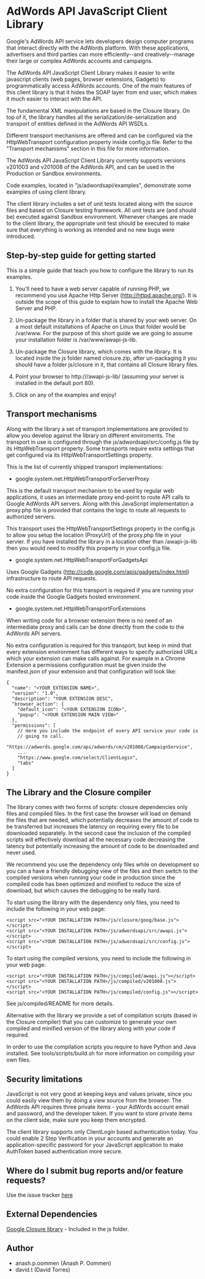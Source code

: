 # AdWords API JavaScript Client Library #

Google's AdWords API service lets developers design computer programs that
interact directly with the AdWords platform. With these applications,
advertisers and third parties can more efficiently--and creatively--manage
their large or complex AdWords accounts and campaigns.

The AdWords API JavaScript Client Library makes it easier to write javascript
clients (web pages, browser extensions, Gadgets) to programmatically access
AdWords accounts. One of the main features of this client library is that it
hides the SOAP layer from end user, which makes it much easier to interact
with the API.

The fundamental XML manipulations are based in the Closure library.
On top of it, the library handles all the serialization/de-serialization and
transport of entities defined in the AdWords API WSDLs.

Different transport mechanisms are offered and can be configured via the
HttpWebTransport configuration property inside config.js file. Refer to the
"Transport mechanisms" section in this file for more information.

The AdWords API JavaScript Client Library currently supports versions v201003
and v201008 of the AdWords API, and can be used in the Production or Sandbox
environments.

Code examples, located in "js/adwordsapi/examples", demonstrate some examples of
using client library.

The client library includes a set of unit tests located along with the source
files and based on Closure testing framework. All unit tests are (and should be)
executed against Sandbox environment. Whenever changes are made to the client
library, the appropriate unit test should be executed to make sure that
everything is working as intended and no new bugs were introduced.


## Step-by-step guide for getting started ##


This is a simple guide that teach you how to configure the library to run its
examples.

1) You'll need to have a web server capable of running PHP, we recommend you use Apache Http Server (http://httpd.apache.org/). It is outside the scope of this guide to explain how to install the Apache Web Server and PHP.

2) Un-package the library in a folder that is shared by your web server. On a most default installations of Apache on Linux that folder would be /var/www. For the purpose of this short guide we are going to assume your installation folder is /var/www/awapi-js-lib.

3) Un-package the Closure library, which comes with the library. It is located inside the js folder named closure.zip, after un-packaging it you should have a folder js/closure in it, that contains all Closure library files.

4) Point your browser to http://<your server address>/awapi-js-lib/ (assuming your server is installed in the default port 80).

5) Click on any of the examples and enjoy!


## Transport mechanisms ##

Along with the library a set of transport implementations are provided to allow you develop against the library on different enviroments. The transport in use is configured through the js/adwordsapi/src/config.js file by its HttpWebTransport property. Some transports require extra settings that get configured via its HttpWebTransportSettings property.

This is the list of currently shipped transport implementations:

  * google.system.net.HttpWebTransportForServerProxy

This is the default transport mechanism to be used by regular web applications,
it uses an intermediate proxy end-point to route API calls to Google AdWords API
servers. Along with this JavaScript implementation a proxy.php file is provided
that contains the logic to route all requests to authorized servers.

This transport uses the HttpWebTransportSettings property in the config.js to
allow you setup the location (ProxyUrl) of the proxy.php file in your servier.
If you have installed the library in a location other than /awapi-js-lib then
you would need to modify this property in your config.js file.

  * google.system.net.HttpWebTransportForGadgetsApi

Uses Google Gadgets (http://code.google.com/apis/gadgets/index.html)
infrastructure to route API requests.

No extra configuration for this transport is required if you are running your
code inside the Google Gadgets hosted environment.

  * google.system.net.HttpWebTransportForExtensions

When writing code for a browser extension there is no need of an intermediate
proxy and calls can be done directly from the code to the AdWords API servers.

No extra configuration is required for this transport, but keep in mind that
every extension environment has different ways to specify authorized URLs which
your extension can make calls against. For example in a Chrome Extension
a permissions configuration must be given inside the manifest.json of your
extension and that configuration will look like:

```
{
  "name": "<YOUR EXTENSION NAME>",
  "version": "1.0",
  "description": "YOUR EXTENSION DESC",
  "browser_action": {
    "default_icon": "<YOUR EXTENSION ICON>",
    "popup": "<YOUR EXTENSION MAIN VIEW>"
  },
  "permissions": [
    // Here you include the endpoint of every API service your code is
    // going to call.
    "https://adwords.google.com/api/adwords/cm/v201008/CampaignService",
    ...
    "https://www.google.com/select/ClientLogin",
    "tabs"
  ]
} 
```


## The Library and the Closure compiler ##

The library comes with two forms of scripts: closure dependencies only files and compiled files. In the first case the browser will load on demand the files that are needed, which potentially decreases the amount of code to be transferred but increases the latency on requiring every file to be downloaded separately. In the second case the inclusion of the compiled scripts will effectively download all the necessary code decreasing the latency but potentially increasing the amount of code to be downloaded and never used.

We recommend you use the dependency only files while on development so you can a have a friendly debugging view of the files and then switch to the compiled versions when running your code in production since the compiled code has been optimized and minified to reduce the size of download, but which causes the debugging to be really hard.

To start using the library with the dependency only files, you need to include the following in your web page:

```
<script src="<YOUR INSTALLATION PATH>/js/closure/goog/base.js"></script>
<script src="<YOUR INSTALLATION PATH>/js/adwordsapi/src/awapi.js"></script>
<script src="<YOUR INSTALLATION PATH>/js/adwordsapi/src/config.js"></script>
```

To start using the compiled versions,  you need to include the following in your web page:

```
<script src="<YOUR INSTALLATION PATH>/js/compiled/awapi.js"></script>
<script src="<YOUR INSTALLATION PATH>/js/compiled/v201008.js"></script>
<script src="<YOUR INSTALLATION PATH>/js/compiled/config.js"></script>
```

See js/compiled/README for more details.

Alternative with the library we provide a set of compilation scripts (based in the Closure compiler) that you can customize to generate your own compiled and minified version of the library along with your code if required.

In order to use the compilation scripts you require to have Python and Java installed. See tools/scripts/build.sh for more information on compiling your own files.

## Security limitations ##

JavaScript is not very good at keeping keys and values private, since you could easily view them by doing a view source from the browser. The AdWords API requires three private items - your AdWords account email and password, and the developer token. If you want to store private items on the client side, make sure you keep them encrypted.

The client library supports only ClientLogin based authentication today. You could enable 2 Step Verification in your accounts and generate an application-specific password for your JavaScript application to make AuthToken based authentication more secure.


## Where do I submit bug reports and/or feature requests? ##

Use the issue tracker [here](http://code.google.com/p/google-api-adwords-js/issues/list)


## External Dependencies ##

[Google Closure library](http://code.google.com/closure/) - Included in the js folder.

## Author ##
  * anash.p.oommen (Anash P. Oommen)
  * david.t (David Torres)